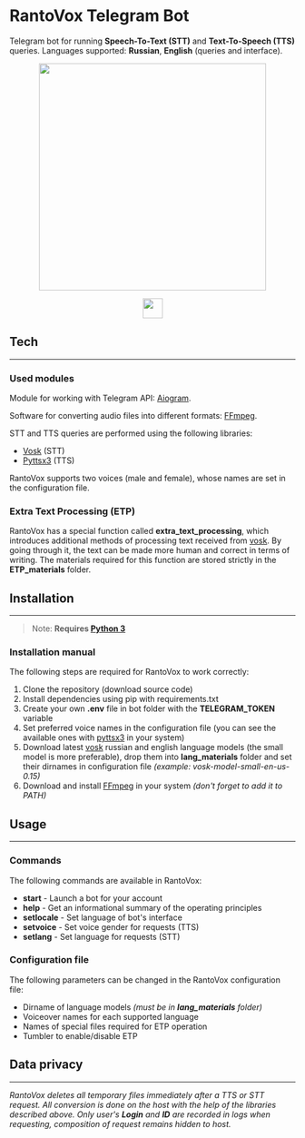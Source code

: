 # RantoVox Telegram Bot
Telegram bot for running **Speech-To-Text (STT)** and **Text-To-Speech (TTS)** queries. Languages supported: **Russian**, **English** (queries and interface).

<p align='center'>
       <img height=400 src="design_materials/RantoVox_GitHub_Logo.png"/>
</p>

<p align='center'>
   <a href="https://t.me/RantoVoxBot">
       <img height=35 src="https://img.shields.io/badge/Telegram-2CA5E0?style=for-the-badge&logo=telegram&logoColor=white"/>
    </a>
</p>



## Tech
---
### **Used modules**

Module for working with Telegram API: [Aiogram](https://pypi.org/project/aiogram/).

Software for converting audio files into different formats: [FFmpeg](https://ffmpeg.org/).

STT and TTS queries are performed using the following libraries:
* [Vosk](https://pypi.org/project/vosk/) (STT)
* [Pyttsx3](https://pypi.org/project/pyttsx3/) (TTS)

RantoVox supports two voices (male and female), whose names are set in the configuration file.

### **Extra Text Processing (ETP)**

RantoVox has a special function called **extra_text_processing**, which introduces additional methods of processing text received from [vosk](https://pypi.org/project/vosk/). By going through it, the text can be made more human and correct in terms of writing. The materials required for this function are stored strictly in the **ETP_materials** folder. 



## Installation
---
> Note: **Requires [Python 3](https://www.python.org/)**

### **Installation manual**

The following steps are required for RantoVox to work correctly:
1) Clone the repository (download source code)
2) Install dependencies using pip with requirements.txt
3) Create your own **.env** file in bot folder with the **TELEGRAM_TOKEN** variable
4) Set preferred voice names in the configuration file (you can see the available ones with [pyttsx3](https://pypi.org/project/pyttsx3/) in your system)
5) Download latest [vosk](https://pypi.org/project/vosk/) russian and english language models (the small model is more preferable), drop them into **lang_materials** folder and set their dirnames in configuration file *(example: vosk-model-small-en-us-0.15)*
6) Download and install [FFmpeg](https://ffmpeg.org/) in your system *(don't forget to add it to PATH)*


## Usage
---

### **Commands**

The following commands are available in RantoVox:
* **start** - Launch a bot for your account
* **help** - Get an informational summary of the operating principles
* **setlocale** - Set language of bot's interface 
* **setvoice** - Set voice gender for requests (TTS)
* **setlang** - Set language for requests (STT)


### **Configuration file**
The following parameters can be changed in the RantoVox configuration file:
* Dirname of language models *(must be in **lang_materials** folder)*
* Voiceover names for each supported language
* Names of special files required for ETP operation
* Tumbler to enable/disable ETP


## Data privacy
---
*RantoVox deletes all temporary files immediately after a TTS or STT request. All conversion is done on the host with the help of the libraries described above. Only user's **Login** and **ID** are recorded in logs when requesting, composition of request remains hidden to host.*
